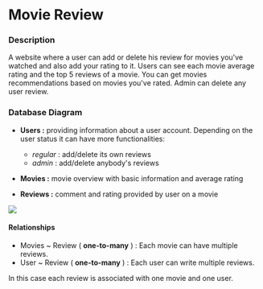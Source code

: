 # Movie Review

### Description

A website where a user can add or delete his review for movies you've watched and also add your rating to it. Users can see each movie average rating and the top 5 reviews of a movie.
You can get movies recommendations based on movies you've rated.
Admin can delete any user review.

### Database Diagram

- **Users :** providing information about a user account. Depending on the user status it can have more functionalities:
    - _regular_ : add/delete its own reviews
    - _admin_   : add/delete anybody's reviews

- **Movies :** movie overview with basic information and average rating
- **Reviews :** comment and rating provided by user on a movie

![](C:\Users\Sergiu\IdeaProjects\Movie-Rating\src\main\resources\images\Movie_Rating_DB.png)

#### Relationships

- Movies ~ Review ( **one-to-many** ) : Each movie can have multiple reviews.
- User ~ Review ( **one-to-many** ) :  Each user can write multiple reviews.

In this case each review is associated with one movie and one user.

